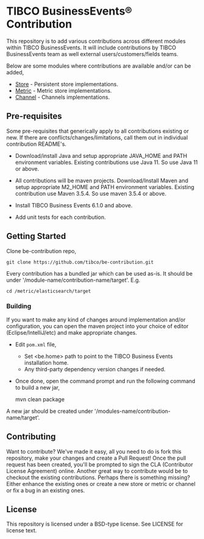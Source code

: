 # TIBCO BusinessEvents® Contribution

This repository is to add various contributions across different modules within TIBCO BusinessEvents. It will include contributions by TIBCO BusinessEvents team as well external users/customers/fields teams.

Below are some modules where contributions are available and/or can be added,

* [Store](https://github.com/tibco/be-contribution/tree/main/store) - Persistent store implementations.
* [Metric](https://github.com/tibco/be-contribution/tree/main/metric) - Metric store implementations.
* [Channel](https://github.com/tibco/be-contribution/tree/main/channel) - Channels implementations.

 ## Pre-requisites

 Some pre-requisites that generically apply to all contributions existing or new. If there are conflicts/changes/limitations, call them out in individual contribution README's.

 * Download/install Java and setup appropriate JAVA_HOME and PATH environment variables. Existing contributions use Java 11. So use Java 11 or above.

 * All contributions will be maven projects. Download/Install Maven and setup appropriate M2_HOME and PATH environment variables. Existing contribution use Maven 3.5.4. So use maven 3.5.4 or above.

 * Install TIBCO Business Events 6.1.0 and above.

 * Add unit tests for each contribution.

 ## Getting Started

 Clone be-contribution repo,

	git clone https://github.com/tibco/be-contribution.git

 Every contribution has a bundled jar which can be used as-is. It should be under '/module-name/contribution-name/target'. E.g.
 
 	cd /metric/elasticsearch/target

  ### Building

  If you want to make any kind of changes around implementation and/or configuration, you can open the maven project into your choice of editor (Eclipse/IntelliJ/etc) and make appropriate changes.

  * Edit `pom.xml` file,
  	- Set <be.home> path to point to the TIBCO Business Events installation home.
    - Any third-party dependency version changes if needed.

  * Once done, open the command prompt and run the following command to build a new jar,

	mvn clean package

  A new jar should be created under '/modules-name/contribution-name/target'.


## Contributing

 Want to contribute? We've made it easy, all you need to do is fork this repository, make your changes and create a Pull Request! Once the pull request has been created, you'll be prompted to sign the CLA (Contributor License Agreement) online.
 Another great way to contribute would be to checkout the existing contributions. Perhaps there is something missing? Either enhance the existing ones or create a new store or metric or channel or fix a bug in an existing ones.


## License

This repository is licensed under a BSD-type license. See LICENSE for license text.
